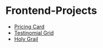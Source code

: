 # Frontend-Projects
- [Pricing Card](https://valkyraycho.github.io/Frontend-Pricing-Card/)
- [Testinomial Grid](https://valkyraycho.github.io/Frontend-Testinomial-Grid/)
- [Holy Grail](https://valkyraycho.github.io/Frontend-Holy-Grail/)
